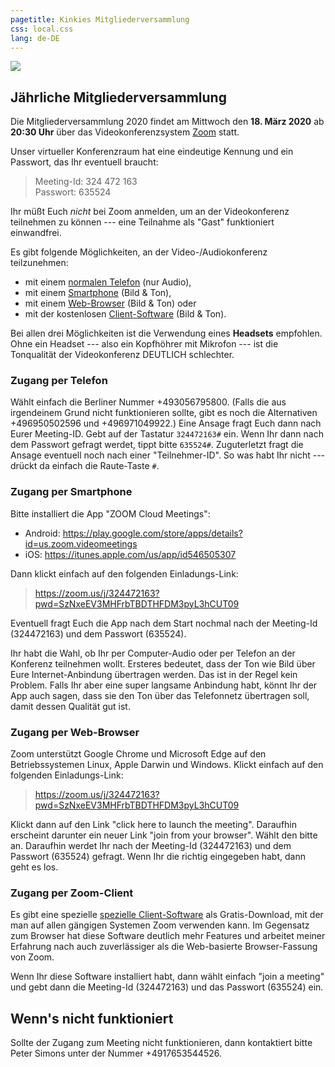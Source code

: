 ```yaml
---
pagetitle: Kinkies Mitgliederversammlung
css: local.css
lang: de-DE
---
```


![](kinkies-header.jpg)

## Jährliche Mitgliederversammlung

Die Mitgliederversammlung 2020 findet am Mittwoch den **18. März 2020** ab
**20:30 Uhr** über das Videokonferenzsystem [Zoom](https://zoom.us/) statt.

Unser virtueller Konferenzraum hat eine eindeutige Kennung und ein Passwort,
das Ihr eventuell braucht:

> Meeting-Id: 324 472 163 \
> Passwort: 635524

Ihr müßt Euch *nicht* bei Zoom anmelden, um an der Videokonferenz teilnehmen zu
können --- eine Teilnahme als "Gast" funktioniert einwandfrei.

Es gibt folgende Möglichkeiten, an der Video-/Audiokonferenz teilzunehmen:

* mit einem [normalen Telefon](#zugang-per-telefon) (nur Audio),
* mit einem [Smartphone](#zugang-per-smartphone) (Bild & Ton),
* mit einem [Web-Browser](#zugang-per-web-browser) (Bild & Ton) oder
* mit der kostenlosen [Client-Software](#zugang-per-zoom-client) (Bild & Ton).

Bei allen drei Möglichkeiten ist die Verwendung eines **Headsets** empfohlen.
Ohne ein Headset --- also ein Kopfhöhrer mit Mikrofon --- ist die Tonqualität
der Videokonferenz DEUTLICH schlechter.

### Zugang per Telefon

Wählt einfach die Berliner Nummer +493056795800. (Falls die aus irgendeinem
Grund nicht funktionieren sollte, gibt es noch die Alternativen +496950502596
und +496971049922.) Eine Ansage fragt Euch dann nach Eurer Meeting-ID. Gebt auf
der Tastatur `324472163#` ein. Wenn Ihr dann nach dem Passwort gefragt werdet,
tippt bitte `635524#`. Zuguterletzt fragt die Ansage eventuell noch nach einer
"Teilnehmer-ID". So was habt Ihr nicht --- drückt da einfach die Raute-Taste
`#`.

### Zugang per Smartphone

Bitte installiert die App "ZOOM Cloud Meetings":

- Android: <https://play.google.com/store/apps/details?id=us.zoom.videomeetings>
- iOS: <https://itunes.apple.com/us/app/id546505307>

Dann klickt einfach auf den folgenden Einladungs-Link:

> <https://zoom.us/j/324472163?pwd=SzNxeEV3MHFrbTBDTHFDM3pyL3hCUT09>

Eventuell fragt Euch die App nach dem Start nochmal nach der Meeting-Id
(324472163) und dem Passwort (635524).

Ihr habt die Wahl, ob Ihr per Computer-Audio oder per Telefon an der Konferenz
teilnehmen wollt. Ersteres bedeutet, dass der Ton wie Bild über Eure
Internet-Anbindung übertragen werden. Das ist in der Regel kein Problem. Falls
Ihr aber eine super langsame Anbindung habt, könnt Ihr der App auch sagen, dass
sie den Ton über das Telefonnetz übertragen soll, damit dessen Qualität gut
ist.

### Zugang per Web-Browser

Zoom unterstützt Google Chrome und Microsoft Edge auf den Betriebssystemen
Linux, Apple Darwin und Windows. Klickt einfach auf den folgenden
Einladungs-Link:

> <https://zoom.us/j/324472163?pwd=SzNxeEV3MHFrbTBDTHFDM3pyL3hCUT09>

Klickt dann auf den Link "click here to launch the meeting". Daraufhin
erscheint darunter ein neuer Link "join from your browser". Wählt den bitte an.
Daraufhin werdet Ihr nach der Meeting-Id (324472163) und dem Passwort (635524)
gefragt. Wenn Ihr die richtig eingegeben habt, dann geht es los.

### Zugang per Zoom-Client

Es gibt eine spezielle [spezielle Client-Software](https://zoom.us/download)
als Gratis-Download, mit der man auf allen gängigen Systemen Zoom verwenden
kann. Im Gegensatz zum Browser hat diese Software deutlich mehr Features und
arbeitet meiner Erfahrung nach auch zuverlässiger als die Web-basierte
Browser-Fassung von Zoom.

Wenn Ihr diese Software installiert habt, dann wählt einfach "join a meeting"
und gebt dann die Meeting-Id (324472163) und das Passwort (635524) ein.

## Wenn's nicht funktioniert

Sollte der Zugang zum Meeting nicht funktionieren, dann kontaktiert bitte Peter
Simons unter der Nummer +4917653544526.
